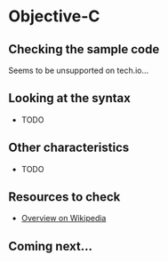 # Objective-C

## Checking the sample code

Seems to be unsupported on tech.io...

## Looking at the syntax

- TODO

## Other characteristics

- TODO

## Resources to check

- [Overview on Wikipedia](https://en.wikipedia.org/wiki/Objective-C)

## Coming next...
